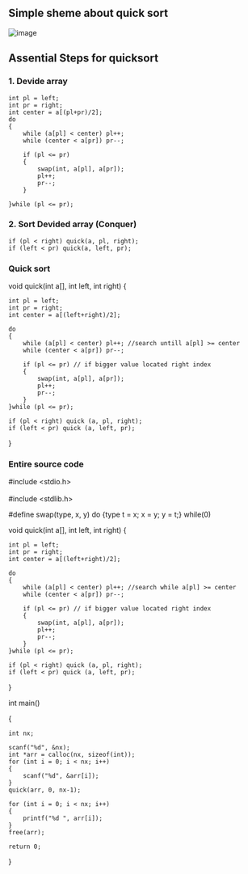 ## Simple sheme about quick sort 

![image](https://github.com/user-attachments/assets/e141c2fa-85a8-4fba-b6f3-b9b9de86ae95)

## Assential Steps for quicksort

### 1. Devide array 
    int pl = left;
    int pr = right;
    int center = a[(pl+pr)/2];
    do
    {
        while (a[pl] < center) pl++;
        while (center < a[pr]) pr--;
        
        if (pl <= pr)
        {
            swap(int, a[pl], a[pr]);
            pl++;
            pr--;
        }
        
    }while (pl <= pr);
    
### 2. Sort Devided array (Conquer)
  
    if (pl < right) quick(a, pl, right);
    if (left < pr) quick(a, left, pr);
### Quick sort

void quick(int a[], int left, int right)
{

    int pl = left;
    int pr = right;
    int center = a[(left+right)/2];
    
    do 
    {
        while (a[pl] < center) pl++; //search untill a[pl] >= center
        while (center < a[pr]) pr--;
        
        if (pl <= pr) // if bigger value located right index
        {
            swap(int, a[pl], a[pr]);
            pl++;
            pr--;
        }
    }while (pl <= pr);
    
    if (pl < right) quick (a, pl, right);
    if (left < pr) quick (a, left, pr);
}

### Entire source code

#include <stdio.h> </br> <br/>
#include <stdlib.h>

#define swap(type, x, y) do {type t = x; x = y; y = t;} while(0)

void quick(int a[], int left, int right)
{

    int pl = left;
    int pr = right;
    int center = a[(left+right)/2];
    
    do 
    {
        while (a[pl] < center) pl++; //search while a[pl] >= center
        while (center < a[pr]) pr--;
        
        if (pl <= pr) // if bigger value located right index
        {
            swap(int, a[pl], a[pr]);
            pl++;
            pr--;
        }
    }while (pl <= pr);
    
    if (pl < right) quick (a, pl, right);
    if (left < pr) quick (a, left, pr);
}

int main()

{

    int nx;
    
    scanf("%d", &nx);
    int *arr = calloc(nx, sizeof(int));
    for (int i = 0; i < nx; i++)
    {
        scanf("%d", &arr[i]);
    }
    quick(arr, 0, nx-1);
    
    for (int i = 0; i < nx; i++)
    {
        printf("%d ", arr[i]);
    }
    free(arr);

    return 0;
}
